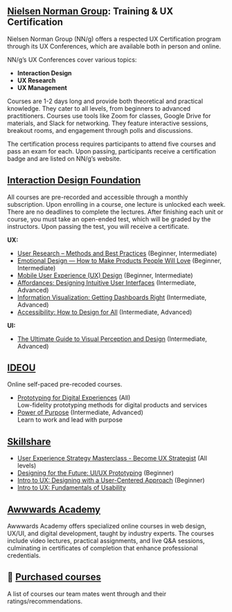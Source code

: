 ## [Nielsen Norman Group]([https://www.nngroup.com/1-hour-talks/](https://www.nngroup.com/courses/)): Training & UX Certification

Nielsen Norman Group (NN/g) offers a respected UX Certification program through its UX Conferences, which are available both in person and online.

NN/g’s UX Conferences cover various topics:
- **Interaction Design**
- **UX Research**
- **UX Management**

Courses are 1-2 days long and provide both theoretical and practical knowledge. They cater to all levels, from beginners to advanced practitioners. Courses use tools like Zoom for classes, Google Drive for materials, and Slack for networking. They feature interactive sessions, breakout rooms, and engagement through polls and discussions.

The certification process requires participants to attend five courses and pass an exam for each. Upon passing, participants receive a certification badge and are listed on NN/g’s website.

## [Interaction Design Foundation](https://www.interaction-design.org/) 

All courses are pre-recorded and accessible through a monthly subscription. Upon enrolling in a course, one lecture is unlocked each week. There are no deadlines to complete the lectures. After finishing each unit or course, you must take an open-ended test, which will be graded by the instructors. Upon passing the test, you will receive a certificate.

**UX:**

- [User Research – Methods and Best Practices](https://www.interaction-design.org/courses/user-research-methods-and-best-practices) (Beginner, Intermediate) 
- [Emotional Design — How to Make Products People Will Love](https://www.interaction-design.org/courses/emotional-design-how-to-make-products-people-will-love) (Beginner, Intermediate)
- [Mobile User Experience (UX) Design](https://www.interaction-design.org/courses/mobile-user-experience-design) (Beginner, Intermediate)
- [Affordances: Designing Intuitive User Interfaces](https://www.interaction-design.org/courses/affordances-designing-intuitive-user-interfaces) (Intermediate, Advanced) 
- [Information Visualization: Getting Dashboards Right](https://www.interaction-design.org/courses/information-visualization-getting-dashboards-right) (Intermediate, Advanced) 
- [Accessibility: How to Design for All](https://www.interaction-design.org/courses/accessibility-how-to-design-for-all) (Intermediate, Advanced)

**UI:**

- [The Ultimate Guide to Visual Perception and Design](https://www.interaction-design.org/courses/the-ultimate-guide-to-visual-perception-and-design) (Intermediate, Advanced)

## [IDEOU](https://www.ideou.com/collections/courses)
Online self-paced pre-recoded courses.

- [Prototyping for Digital Experiences](https://www.ideou.com/products/prototyping-for-digital-experiences) (All) <br>
Low-fidelity prototyping methods for digital products and services
- [Power of Purpose](https://www.ideou.com/products/power-of-purpose) (Intermediate, Advanced) <br>
Learn to work and lead with purpose

## [Skillshare](https://www.skillshare.com/home)

- [User Experience Strategy Masterclass - Become UX Strategist](https://www.skillshare.com/classes/User-Experience-Strategy-Masterclass-Become-UX-Strategist/225657341/projects?via=search-layout-grid) (All levels)
- [Designing for the Future: UI/UX Prototyping](https://www.skillshare.com/classes/Designing-for-the-Future-UIUX-Prototyping/915958036?via=search-layout-grid) (Beginner)
- [Intro to UX: Designing with a User-Centered Approach](https://www.skillshare.com/classes/Intro-to-UX-Designing-with-a-User-Centered-Approach/658216834) (Beginner)
- [Intro to UX: Fundamentals of Usability](https://www.skillshare.com/classes/Intro-to-UX-Fundamentals-of-Usability/538580770?via=browse-rating-ui-ux-design-layout-grid)

## [Awwwards Academy](https://www.awwwards.com/academy/)

Awwwards Academy offers specialized online courses in web design, UX/UI, and digital development, taught by industry experts. The courses include video lectures, practical assignments, and live Q&A sessions, culminating in certificates of completion that enhance professional credentials. 

## 🛒 [Purchased courses](https://app.productive.io/1-infinum/pages/83124)

A list of courses our team mates went through and their ratings/recommendations.
